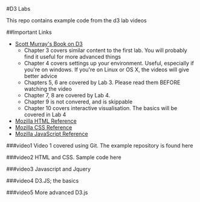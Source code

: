 #D3 Labs

This repo contains example code from the d3 lab videos

##Important Links
* [Scott Murray's Book on D3](http://chimera.labs.oreilly.com/books/1230000000345/index.html)
	- Chapter 3 covers similar content to the first lab. You will probably find it useful for more advanced things
	- Chapter 4 covers settings up your environment. Useful, especially if you're on windows. If you're on Linux or OS X, the videos will give better advice
	- Chapters 5, 6 are covered by Lab 3. Please read them BEFORE watching the video
	- Chapter 7, 8 are covered by Lab 4.
	- Chapter 9 is not convered, and is skippable
	- Chapter 10 covers interactive visualisation. The basics will be covered in Lab 4 
* [Mozilla HTML Reference](https://developer.mozilla.org/en-US/docs/Web/HTML/Element)
* [Mozilla CSS Reference](https://developer.mozilla.org/en-US/docs/Web/CSS/Reference)
* [Mozilla JavaScript Reference](https://developer.mozilla.org/en-US/docs/Web/JavaScript/Reference)

###video1
Video 1 covered using Git.
The example repository is found here

###video2
HTML and CSS. Sample code here

###video3
Javascript and Jquery

###video4
D3.JS; the basics

###video5
More advanced D3.js
